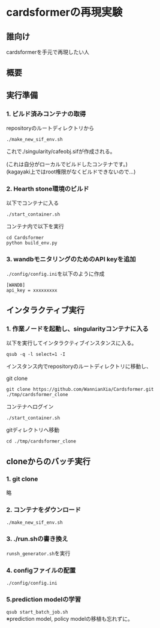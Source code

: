 # cardsformerの再現実験    
## 誰向け  
cardsformerを手元で再現したい人      

## 概要   
  
## 実行準備  
### 1. ビルド済みコンテナの取得  
repositoryのルートディレクトリから
```
./make_new_sif_env.sh
```
これで./singularity/cafeobj.sifが作成される。  
  
(これは自分がローカルでビルドしたコンテナです。)  
(kagayaki上ではroot権限がなくビルドできないので...)
  
### 2. Hearth stone環境のビルド  
以下でコンテナに入る  
```
./start_container.sh  
```  
  
コンテナ内で以下を実行  
```
cd Cardsformer
python build_env.py
```  
  
### 3. wandbモニタリングのためのAPI keyを追加  
`./config/config.ini`を以下のように作成  
```
[WANDB]
api_key = xxxxxxxxx
```


## インタラクティブ実行   
### 1. 作業ノードを起動し、singularityコンテナに入る    
以下を実行してインタラクティブインスタンスに入る。  
```
qsub -q -l select=1 -I
```
インスタンス内でrepositoryのルートディレクトリに移動し、
  
git clone
```
git clone https://github.com/WannianXia/Cardsformer.git ./tmp/cardsformer_clone
```  
  
コンテナへログイン  
```
./start_container.sh
```  

gitディレクトリへ移動  
```
cd ./tmp/cardsformer_clone
```  

## cloneからのバッチ実行　　
### 1. git clone  
略  
  
### 2. コンテナをダウンロード  
```
./make_new_sif_env.sh
```  
  
### 3. ./run.shの書き換え  
```runsh_generator.sh```を実行  
  
### 4. configファイルの配置  
```./config/config.ini```  

### 5.prediction modelの学習    
```qsub start_batch_job.sh```  
※prediction model, policy modelの移植も忘れずに。


